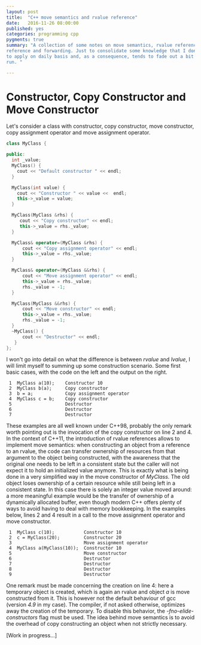 ```yaml
---
layout: post
title:  "C++ move semantics and rvalue reference"
date:   2016-11-26 08:00:00
published: yes
categories: programming cpp
pygments: true
summary: "A collection of some notes on move semantics, rvalue reference, universal
reference and forwarding. Just to consolidate some knowledge that I don't get
to apply on daily basis and, as a consequence, tends to fade out a bit in the long
run. "

---
```


Constructor, Copy Constructor and Move Constructor
=======

Let's consider a class with constructor, copy constructor, move constructor,
copy assignment operator and move assignment operator.

```c++
class MyClass {

public:
  int _value;
  MyClass() {
    cout << "Default constructor " << endl;
  }

  MyClass(int value) {
    cout << "Constructor " << value <<  endl;
    this->_value = value;
  }

  MyClass(MyClass &rhs) {
     cout << "Copy constructor" << endl;
     this->_value = rhs._value;
  }

  MyClass& operator=(MyClass &rhs) {
      cout << "Copy assignment operator" << endl;
      this->_value = rhs._value;
  }

  MyClass& operator=(MyClass &&rhs) {
      cout << "Move assignment operator" << endl;
      this->_value = rhs._value;
      rhs._value = -1;
  }

  MyClass(MyClass &&rhs) {
      cout << "Move constructor" << endl;
      this->_value = rhs._value;
      rhs._value = -1;
  }
  ~MyClass() {
      cout << "Destructor" << endl;
   }
};
```

I won't go into detail on what the difference is between *rvalue* and *lvalue*,
I will limit myself to summing up some construction scenario. Some first basic
cases, with the code on the left and the output on the right.

```
 1  MyClass a(10);    Constructor 10
 2  MyClass b(a);     Copy constructor
 3  b = a;            Copy assignment operator
 4  MyClass c = b;    Copy constructor
 5                    Destructor
 6                    Destructor
 7                    Destructor
```
These examples are all well known under C++98, probably the only remark worth pointing
out is the invocation of the copy constructor on line 2 and 4.
In the context of C++11, the introduction of rvalue references allows to implement
move semantics: when constructing an object from a reference to an rvalue, the code
can transfer ownership of resources from that argument to the object being constructed, 
with the awareness that the original one needs to be left in a consistent state but the caller
will not expect it to hold an initialized value anymore. This
is exactly what is being done in a very simplified way in the move constructor
of *MyClass*. The old object loses ownership of a certain resource while still
being left in a consistent state. In this case there is solely an integer value moved around:
a more meaningful example would be the transfer of ownership of a dynamically allocated
buffer, even though modern C++ offers plenty of ways to avoid having to deal with
memory bookkeeping. In the examples below, lines 2 and 4 result
in a call to the move assignment operator and move constructor.

```
 1  MyClass c(10);           Constructor 10
 2  c = MyClass(20);         Constructor 20
 3                           Move assignment operator
 4  MyClass a(MyClass(10));  Constructor 10
 5                           Move constructor
 6                           Destructor
 7                           Destructor
 8                           Destructor
 9                           Destructor
```

One remark must be made concerning the creation on line 4: here a temporary 
object is created, which is again an rvalue and object *a* is move constructed from it.
This is however not the default behaviour of gcc (version *4.9* in my case). The 
compiler, if not asked otherwise, optimizes away the creation of the temporary. 
To disable this behavior, the *-fno-elide-constructors* flag must be used.
The idea behind move semantics is to avoid the overhead of copy constructing an object
when not strictly necessary. 

[Work in progress...]





